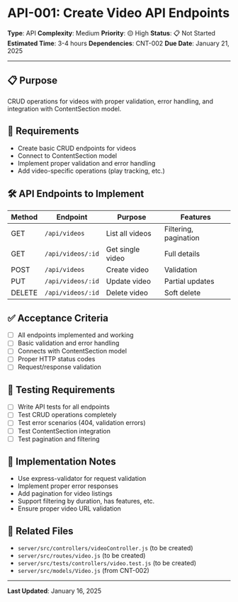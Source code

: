 # API-001: Create Video API Endpoints

**Type**: API
**Complexity**: Medium
**Priority**: 🟡 High
**Status**: 📋 Not Started
**Estimated Time**: 3-4 hours
**Dependencies**: CNT-002
**Due Date**: January 21, 2025

---

## 📋 Purpose

CRUD operations for videos with proper validation, error handling, and integration with ContentSection model.

## 🎯 Requirements

- Create basic CRUD endpoints for videos
- Connect to ContentSection model
- Implement proper validation and error handling
- Add video-specific operations (play tracking, etc.)

## 🛠️ API Endpoints to Implement

| Method | Endpoint          | Purpose          | Features              |
| ------ | ----------------- | ---------------- | --------------------- |
| GET    | `/api/videos`     | List all videos  | Filtering, pagination |
| GET    | `/api/videos/:id` | Get single video | Full details          |
| POST   | `/api/videos`     | Create video     | Validation            |
| PUT    | `/api/videos/:id` | Update video     | Partial updates       |
| DELETE | `/api/videos/:id` | Delete video     | Soft delete           |

## ✅ Acceptance Criteria

- [ ] All endpoints implemented and working
- [ ] Basic validation and error handling
- [ ] Connects with ContentSection model
- [ ] Proper HTTP status codes
- [ ] Request/response validation

## 🧪 Testing Requirements

- [ ] Write API tests for all endpoints
- [ ] Test CRUD operations completely
- [ ] Test error scenarios (404, validation errors)
- [ ] Test ContentSection integration
- [ ] Test pagination and filtering

## 📝 Implementation Notes

- Use express-validator for request validation
- Implement proper error responses
- Add pagination for video listings
- Support filtering by duration, has features, etc.
- Ensure proper video URL validation

## 🔗 Related Files

- `server/src/controllers/videoController.js` (to be created)
- `server/src/routes/video.js` (to be created)
- `server/src/tests/controllers/video.test.js` (to be created)
- `server/src/models/Video.js` (from CNT-002)

---

**Last Updated**: January 16, 2025
